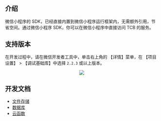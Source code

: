 ## 介绍

微信小程序的 SDK，已经直接内置到微信小程序运行框架内，无需额外引用，节省空间。通过微信小程序 SDK，你可以在微信小程序中直接访问 TCB 的服务。

## 支持版本

在开发过程中，请在微信开发者工具中，单击右上角的 【详情】菜单，在 【项目设置】 > 【调试基础库】中选择 `2.2.3` 或以上版本。

<p align="center">
    <img src="https://main.qcloudimg.com/raw/f3ba0b3499334b41a39c0c9d0bbbb0e7.png">
</p>

## 开发文档
* [文件存储](https://developers.weixin.qq.com/miniprogram/dev/wxcloud/reference-client-api/storage/)
* [数据库](https://developers.weixin.qq.com/miniprogram/dev/wxcloud/reference-client-api/database/)
* [云函数](https://developers.weixin.qq.com/miniprogram/dev/wxcloud/reference-client-api/functions/)
